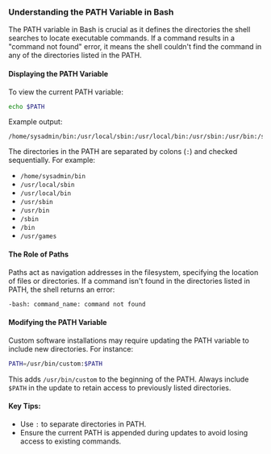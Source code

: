 ### Understanding the PATH Variable in Bash

The PATH variable in Bash is crucial as it defines the directories the shell searches to locate executable commands. If a command results in a "command not found" error, it means the shell couldn't find the command in any of the directories listed in the PATH.

#### Displaying the PATH Variable
To view the current PATH variable:
```bash
echo $PATH
```
Example output:
```
/home/sysadmin/bin:/usr/local/sbin:/usr/local/bin:/usr/sbin:/usr/bin:/sbin:/bin:/usr/games
```

The directories in the PATH are separated by colons (`:`) and checked sequentially. For example:
- `/home/sysadmin/bin`
- `/usr/local/sbin`
- `/usr/local/bin`
- `/usr/sbin`
- `/usr/bin`
- `/sbin`
- `/bin`
- `/usr/games`

#### The Role of Paths
Paths act as navigation addresses in the filesystem, specifying the location of files or directories. If a command isn't found in the directories listed in PATH, the shell returns an error:
```bash
-bash: command_name: command not found
```

#### Modifying the PATH Variable
Custom software installations may require updating the PATH variable to include new directories. For instance:
```bash
PATH=/usr/bin/custom:$PATH
```
This adds `/usr/bin/custom` to the beginning of the PATH. Always include `$PATH` in the update to retain access to previously listed directories.

#### Key Tips:
- Use `:` to separate directories in PATH.
- Ensure the current PATH is appended during updates to avoid losing access to existing commands.
